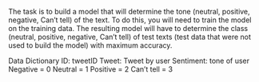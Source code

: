 The task is to build a model that will determine the tone (neutral, positive, negative, Can’t 
tell) of the text. To do this, you will need to train the model on the training data. The resulting 
model will have to determine the class (neutral, positive, negative, Can’t tell) of test texts 
(test data that were not used to build the model) with maximum accuracy.

Data Dictionary 
ID: tweetID
Tweet: Tweet by user
Sentiment: tone of user
Negative = 0
Neutral = 1
Positive = 2
Can’t tell = 3
